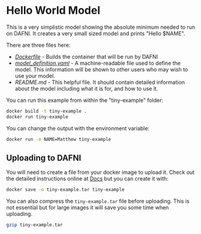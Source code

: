 # Hello World Model

This is a very simplistic model showing the absolute minimum needed to run on DAFNI.
It creates a very small sized model and prints "Hello $NAME".

There are three files here:

 - _[Dockerfile](./Dockerfile)_ - Builds the container that will be run by DAFNI
 - _[model_definition.yaml](./model_definition.yaml)_ - A machine-readable file used to define the model.
   This information will be shown to other users who may wish to use your model.
 - _README.md_ - This helpful file. It should contain detailed information about the model
   including what it is for, and how to use it.

You can run this example from within the "tiny-example" folder:

```bash
docker build -t tiny-example .
docker run tiny-example
```

You can change the output with the environment variable:

```bash
docker run -e NAME=Matthew tiny-example
```

## Uploading to DAFNI

You will need to create a file from your docker image to upload it. Check out the detailed instructions online at [Docs](https://docs.secure.dafni.rl.ac.uk/docs/how-to/models/how-to-upload-a-model/) but you can create it with:

```bash
docker save -o tiny-example.tar tiny-example
```

You can also compress the `tiny-example.tar` file before uploading. This is not essential but for large images it will save you some time when uploading.

```bash
gzip tiny-example.tar
```